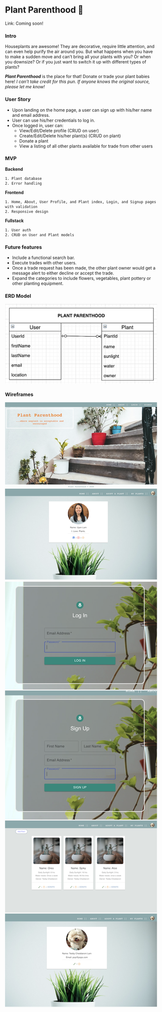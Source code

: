 # Plant Parenthood :cactus:
Link: Coming soon!

### Intro
  Houseplants are awesome! They are decorative, require little attention, and can even help purify the air around you. But what happens when you have to make a sudden move and can’t bring all your plants with you? Or when you downsize? Or if you just want to switch it up with different types of plants? 

  ***Plant Parenthood*** is the place for that! Donate or trade your plant babies here! 
*I can’t take credit for this pun. If anyone knows the original source, please let me know!*

### User Story

* Upon landing on the home page, a user can sign up with his/her name and email address. 
* User can use his/her credentials to log in.
* Once logged in, user can:
  * View/Edit/Delete profile (CRUD on user)
  * Create/Edit/Delete his/her plant(s) (CRUD on plant)
  * Donate a plant
  * View a listing of all other plants available for trade from other users

### MVP

  **Backend** 

    1. Plant database
    2. Error handling

  **Frontend**

    1. Home, About, User Profile, and Plant index, Login, and Signup pages with validation
    2. Responsive design

  **Fullstack**
  
    1. User auth
    2. CRUD on User and Plant models

### Future features
  * Include a functional search bar.
  * Execute trades with other users.
  * Once a trade request has been made, the other plant owner would get a message alert to either decline or accept the trade. 
  * Expand the categories to include flowers, vegetables, plant pottery or other planting equipment.

### ERD Model 

 <img src="public/ERD.png">
 
### Wireframes

 <img src="public/Home.png">

 <img src="public/About.png">

 <img src="public/Login.png">

 <img src="public/Signup.png">

 <img src="public/Myplants.png">

 <img src="public/User.png">